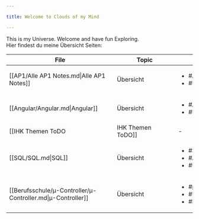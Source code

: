 ```yaml
---

title: Welcome to Clouds of my Mind

---
```


  

This is my Universe.
Welcome and have fun Exploring.
<br>
Hier findest du meine Übersicht Seiten:
<br>

| <div style="width:275px;">File</div>                        | <div style='width:150px;'>Topic<div> | <div style='width:200px;'>Tags<div>                                      |
| ----------------------------------------------------------- | ------------------------------------ | ------------------------------------------------------------------------ |
| [[AP1/Alle AP1 Notes.md\|Alle AP1 Notes]]                   | Übersicht                            | <ul><li>#AP1</li><li>#Übersicht</li></ul>                                |
| [[Angular/Angular.md\|Angular]]                             | Übersicht                            | <ul><li>#Angular</li><li>#Übersicht</li></ul>                            |
| [[IHK Themen ToDO|IHK Themen ToDO]]   | \-                                   | <ul><li>#Übersicht</li><li>#ToDo</li></ul>                               |
| [[SQL/SQL.md\|SQL]]                                         | Übersicht                            | <ul><li>#SQL</li><li>#AP1</li><li>#Übersicht</li></ul>                   |
| [[Berufsschule/µ-Controller/µ-Controller.md\|µ-Controller]] | Übersicht                            | <ul><li>#µ-Controller</li><li>#Übersicht</li><li>#Berufsschule</li></ul> |
